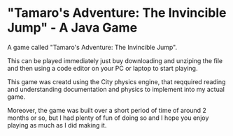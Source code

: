 # "Tamaro's Adventure: The Invincible Jump" - A Java Game 
A game called "Tamaro's Adventure: The Invincible Jump".

This can be played immediately just buy downloading and unziping the file and then using a code editor on your PC or laptop to start playing. 

This game was creatd using the City physics engine, that reqquired reading and understanding documentation and physics to implement into my actual game. 

Moreover, the game was built over a short period of time of around 2 months or so, but I had plenty of fun of doing so and I hope you enjoy playing as much as I did making it.
